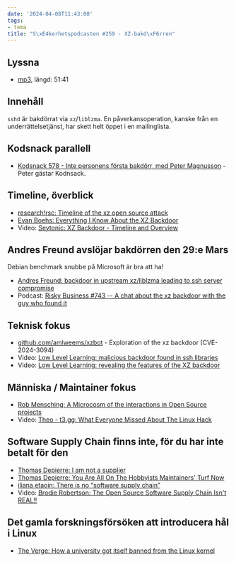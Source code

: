```yaml
---
date: '2024-04-08T11:43:00'
tags:
- tema
title: "S\xE4kerhetspodcasten #259 - XZ-bakd\xF6rren"
---
```

## Lyssna
* [mp3](https://traffic.libsyn.com/secure/sakerhetspodcasten/2024-04-03_xz_liblzma_ssh_backdoor.mp3?dest-id=117848), längd: 51:41

## Innehåll

`sshd` är bakdörrat via `xz`/`liblzma`.
En påverkansoperation, kanske från en underrättelsetjänst, har skett helt öppet i en mailinglista.

## Kodsnack parallell

* [Kodsnack 578 - Inte personens första bakdörr, med Peter Magnusson](https://kodsnack.se/578/) - Peter gästar Kodnsack.

## Timeline, överblick

* [research!rsc: Timeline of the xz open source attack](https://research.swtch.com/xz-timeline)
* [Evan Boehs: Everything I Know About the XZ Backdoor](https://boehs.org/node/everything-i-know-about-the-xz-backdoor)
* Video: [Seytonic: XZ Backdoor - Timeline and Overview](https://www.youtube.com/watch?v=MllrK4XSJxc)

## Andres Freund avslöjar bakdörren den 29:e Mars

Debian benchmark snubbe på Microsoft är bra att ha!

* [Andres Freund: backdoor in upstream xz/liblzma leading to ssh server compromise](https://www.openwall.com/lists/oss-security/2024/03/29/4)
* Podcast: [Risky Business #743 -- A chat about the xz backdoor with the guy who found it](https://risky.biz/RB743/)

## Teknisk fokus

* [github.com/amlweems/xzbot](https://github.com/amlweems/xzbot) - Exploration of the xz backdoor (CVE-2024-3094)
* Video: [Low Level Learning: malicious backdoor found in ssh libraries](https://youtu.be/jqjtNDtbDNI)
* Video: [Low Level Learning: revealing the features of the XZ backdoor](https://www.youtube.com/watch?v=vV_WdTBbww4)

## Människa / Maintainer fokus

* [Rob Mensching: A Microcosm of the interactions in Open Source projects](https://robmensching.com/blog/posts/2024/03/30/a-microcosm-of-the-interactions-in-open-source-projects/)
* Video: [Theo - t3․gg: What Everyone Missed About The Linux Hack](https://www.youtube.com/watch?v=0pT-dWpmwhA)

## Software Supply Chain finns inte, för du har inte betalt för den

* [Thomas Depierre: I am not a supplier](https://www.softwaremaxims.com/blog/not-a-supplier)
* [Thomas Depierre: You Are All On The Hobbyists Maintainers' Turf Now](https://www.softwaremaxims.com/blog/open-source-hobbyists-turf)
* [iliana etaoin: There is no “software supply chain”](https://iliana.fyi/blog/software-supply-chain/)
* Video: [Brodie Robertson: The Open Source Software Supply Chain Isn't REAL!!](https://www.youtube.com/watch?v=yt0S_xN5b94)

## Det gamla forskningsförsöken att introducera hål i Linux

* [The Verge: How a university got itself banned from the Linux kernel](https://www.theverge.com/2021/4/30/22410164/linux-kernel-university-of-minnesota-banned-open-source)
